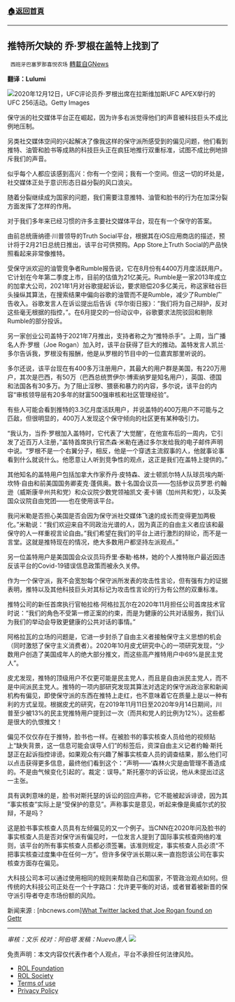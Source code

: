 ###  [:house:返回首頁](https://github.com/ourhimalayas/txt)
---


## 推特所欠缺的 乔·罗根在盖特上找到了
` 西班牙巴塞罗那喜悦农场` [轉載自GNews](https://gnews.org/zh-hans/1850413/)

**翻译：Lulumi**

![](https://assets.gnews.org/wp-content/uploads/2022/01/image-862.png)2020年12月12日，UFC评论员乔·罗根出席在拉斯维加斯UFC APEX举行的UFC 256活动。Getty Images

保守派的社交媒体平台正在崛起，因为许多右派觉得他们的声音被科技巨头不成比例地压制。

另类社交媒体空间的兴起解决了像我这样的保守派所感受到的偏见问题，他们看到推特、油管和脸书等成熟的科技巨头正在疯狂地推行双重标准，试图不成比例地排斥我们的声音。

似乎每个人都应该感到高兴：你有一个空间；我有一个空间。但这一切的坏处是，社交媒体正处于意识形态日益分裂的风口浪尖。

随着分裂继续成为国家的问题，我们需要注意推特、油管和脸书的行为在加深分裂方面发挥了怎样的作用。

对于我们多年来已经习惯的许多主要社交媒体平台，现在有一个保守的答案。

由前总统唐纳德·川普领导的Truth Social平台，根据其在iOS应用商店的描述，预计将于2月21日总统日推出，该平台可供预购。App Store上Truth Social的产品快照看起来非常像推特。

受保守派欢迎的油管竞争者Rumble报告说，它在8月份有4400万月度活跃用户。它计划在今年第二季度上市，目前的估值为21亿美元。Rumble是一家2013年成立的加拿大公司，2021年1月对谷歌提起诉讼，要求赔偿20多亿美元，称这家硅谷巨头操纵其算法，在搜索结果中偏向谷歌的油管而不是Rumble，减少了Rumble广告收入。谷歌发言人在诉讼提出后告诉《华尔街日报》：“我们将为自己辩护，反对这些毫无根据的指控，”。在6月提交的一份动议中，谷歌要求法院驳回和剔除Rumble的部分投诉。

另一家创业公司盖特于2021年7月推出，支持者称之为“推特杀手”。上周，当广播名人乔·罗根（Joe Rogan）加入时，该平台获得了巨大的推动。盖特发言人凯兰·多尔告诉我，罗根没有报酬，他是从罗根的节目中的一位嘉宾那里听说的。

多尔还说，该平台现在有400多万注册用户，其最大的用户群是美国，有220万用户，其次是巴西，有50万（巴西总统贾伊尔·博索纳罗是知名用户），英国、德国和法国各有30多万。为了阻止淫秽、猥亵和暴力的内容，多尔说，该平台的内容“审核领导层有20多年的财富500强审核和社区管理经验”。

有些人可能会看到推特的3.3亿月度活跃用户，并说盖特的400万用户不可能与之匹敌，但很明显的，400万人发现这个保守倾向的社区更有某种吸引力。

“我认为，当乔·罗根加入盖特时，它代表了‘大觉醒’，在他宣布后的一周内，它引发了近百万人注册，”盖特首席执行官杰森·米勒在通过多尔发给我的电子邮件声明中说。“罗根不是一个右翼分子，相反，他是一个穿透主流叙事的人，他就事论事看到什么就说什么。他愿意让人听到竞争性的观点，这正是我们在盖特上提供的。”

其他知名的盖特用户包括加拿大作家乔丹·皮特森、波士顿凯尔特人队球员埃内斯·坎特·自由和前美国国务卿麦克·蓬佩奥。数十名国会议员——包括参议员罗恩·约翰逊（威斯康辛州共和党）和众议院少数党领袖凯文·麦卡锡（加州共和党），以及美国众议院自由党团——也在使用该平台。

我问米勒是否担心美国是否会因为保守派社交媒体飞速的成长而变得更加两极化。”米勒说：“我们欢迎来自不同政治光谱的人，因为真正的自由主义者应该和最保守的人一样重视言论自由。”我们希望在我们的平台上进行激烈的辩论，而不是一言堂。这就是推特现在的情况，绝大多数用户都坚持左派观点。”

另一位盖特用户是美国国会众议员玛乔里·泰勒·格林，她的个人推特账户最近因违反该平台的Covid-19错误信息政策而被永久关停。

作为一个保守派，我不会宽恕每个保守派所发表的攻击性言论，但有强有力的证据表明，推特以及其他科技巨头对其标记为攻击性言论的行为有公然的双重标准。

推特公司的新任首席执行官帕拉格·阿格拉瓦尔在2020年11月担任公司首席技术官时说：“我们的角色不受第一修正案的约束，而是为健康的公共对话服务，我们认为我们的举动会导致更健康的公共对话的事情。”

阿格拉瓦的立场的问题是，它进一步封杀了自由主义者接触保守主义思想的机会（同时激怒了保守主义消费者）。2020年10月皮尤研究中心的一项研究发现，“少数用户创造了美国成年人的绝大部分推文，而这些高产推特用户中69%是民主党人”。

皮尤发现，推特的顶级用户不仅更可能是民主党人，而且是自由派民主党人，而不是中间派民主党人。推特的一项内部研究发现其算法对选定的保守派政治家和新闻机构有偏见，即使保守派的东西在推特上走红，也不意味着它在质量上是以一种有利的方式呈现。根据皮尤的研究，在2019年11月11日至2020年9月14日期间，川普至少被13%的民主党推特用户提到过一次（而共和党人的比例为12%）。这些都是很大的仇恨推文！

偏见不仅仅存在于推特，脸书也一样。在被脸书的事实核查人员给他的视频贴上“缺失背景，这一信息可能会误导人们”的标签后，资深自由主义记者约翰·斯托瑟正在起诉指控诽谤。如果观众有兴趣了解事实核查人员的调查结果，那么他们可以点击获得更多信息，最终他们看到这个：“声明——‘森林火灾是由管理不善造成的。不是由气候变化引起的’。裁定：误导。” 斯托塞尔的诉讼说，他从未提出过这一主张。

具有讽刺意味的是，脸书对斯托瑟的诉讼的回应声称，它不能被起诉诽谤，因为其 “事实核查”实际上是“受保护的意见”。声称事实是意见，听起来像是奥威尔式的狡辩，不是吗？

这是脸书事实核查人员具有左倾偏见的又一个例子。当CNN在2020年问及脸书的事实核查人员是否对保守派有偏见时，一位发言人提到了国际事实核查网络的准则，该平台的所有事实核查人员都必须签署。该准则规定，事实核查人员必须“不把事实核查过度集中在任何一方”。但许多保守派长期以来一直抱怨该公司在事实核查方面存在偏见。

大科技公司本可以通过使用相同的规则来帮助自己和国家，不管政治观点如何。但传统的大科技公司正处在一个十字路口：允许更平衡的对话，或者冒着被新晋的保守派引导者夺走市场份额的风险。

新闻来源 : [nbcnews.com][What Twitter lacked that Joe Rogan found on Gettr](https://www.nbcnews.com/think/opinion/twitter-lacked-something-important-political-discourse-joe-rogan-found-it-ncna1287285)

* * *

*审核：文乐
校对：阿伯塔
发稿：Nuevo唐人*
![](https://assets.gnews.org/wp-content/uploads/2022/01/GNEWS_CH.-1-3.jpeg)
 

免责声明：本文内容仅代表作者个人观点，平台不承担任何法律风险。

- [ROL Foundation](https://rolfoundation.org/)
- [ROL Society](https://rolsociety.org/)
- [Terms of use](https://gnews.org/terms-of-use-3/)
- [Privacy Policy](https://gnews.org/privacy-policy/)
